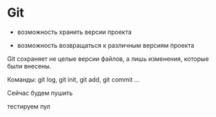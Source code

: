 # Git
 
 * возможность хранить версии проекта

 * возможность возвращаться к различным версиям проекта

 Git сохраняет не целые версии файлов, а лишь изменения, которые были внесены.
 
Команды: git log, git init, git add, git commit ...

Сейчас будем пушить

тестируем пул
